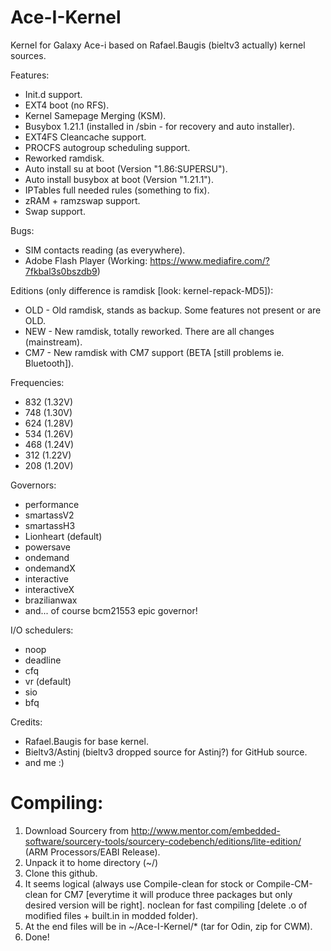 Ace-I-Kernel
============

Kernel for Galaxy Ace-i based on Rafael.Baugis (bieltv3 actually) kernel sources.

Features:
- Init.d support.
- EXT4 boot (no RFS).
- Kernel Samepage Merging (KSM).
- Busybox 1.21.1 (installed in /sbin - for recovery and auto installer).
- EXT4FS Cleancache support.
- PROCFS autogroup scheduling support.
- Reworked ramdisk.
- Auto install su at boot (Version "1.86:SUPERSU").
- Auto install busybox at boot (Version "1.21.1").
- IPTables full needed rules (something to fix).
- zRAM + ramzswap support.
- Swap support.

Bugs:
- SIM contacts reading (as everywhere).
- Adobe Flash Player (Working: https://www.mediafire.com/?7fkbal3s0bszdb9)

Editions (only difference is ramdisk [look: kernel-repack-MD5]):
- OLD - Old ramdisk, stands as backup. Some features not present or are OLD.
- NEW - New ramdisk, totally reworked. There are all changes (mainstream).
- CM7 - New ramdisk with CM7 support (BETA [still problems ie. Bluetooth]).

Frequencies:
- 832 (1.32V)
- 748 (1.30V)
- 624 (1.28V)
- 534 (1.26V)
- 468 (1.24V)
- 312 (1.22V)
- 208 (1.20V)

Governors:
- performance
- smartassV2
- smartassH3
- Lionheart (default)
- powersave
- ondemand
- ondemandX
- interactive
- interactiveX
- brazilianwax
- and... of course bcm21553 epic governor!

I/O schedulers:
- noop
- deadline
- cfq
- vr (default)
- sio
- bfq

Credits:
- Rafael.Baugis for base kernel.
- Bieltv3/Astinj (bieltv3 dropped source for Astinj?) for GitHub source.
- and me :)

Compiling:
============
1. Download Sourcery from http://www.mentor.com/embedded-software/sourcery-tools/sourcery-codebench/editions/lite-edition/
(ARM Processors/EABI Release).
2. Unpack it to home directory (~/)
3. Clone this github.
4. It seems logical (always use Compile-clean for stock or Compile-CM-clean for CM7 [everytime it will produce three packages but only desired version will be right]. noclean for fast compiling [delete .o of modified files + built.in in modded folder).
5. At the end files will be in ~/Ace-I-Kernel/* (tar for Odin, zip for CWM).
6. Done!
